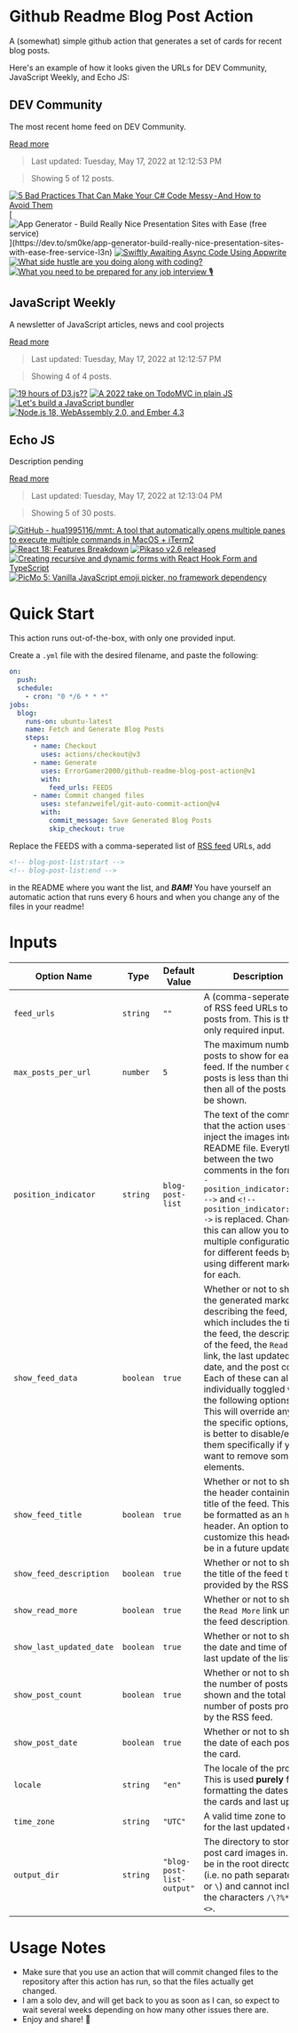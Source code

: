 # Github Readme Blog Post Action

A (somewhat) simple github action that generates a set of cards for recent blog posts.

Here's an example of how it looks given the URLs for DEV Community, JavaScript Weekly, and Echo JS:

<!-- post-list:start -->
## DEV Community

The most recent home feed on DEV Community.

[Read more](https://dev.to)
> Last updated: Tuesday, May 17, 2022 at 12:12:53 PM

> Showing 5 of 12 posts.

[![5 Bad Practices That Can Make Your C# Code Messy - And How to Avoid Them](https://raw.githubusercontent.com/ErrorGamer2000/github-readme-blog-post-action/main/generated_files/DEV_Community/5_Bad_Practices_That_Can_Make_Your_C__Code_Messy_-_And_How_to_Avoid_Them.svg)](https://dev.to/dotnetsafer/5-bad-practices-that-can-make-your-c-code-messy-and-how-to-avoid-them-3p0f)
[![App Generator - Build Really Nice Presentation Sites with Ease (free service)](https://raw.githubusercontent.com/ErrorGamer2000/github-readme-blog-post-action/main/generated_files/DEV_Community/App_Generator_-_Build_Really_Nice_Presentation_Sites_with_Ease_(free_service).svg)](https://dev.to/sm0ke/app-generator-build-really-nice-presentation-sites-with-ease-free-service-l3n)
[![Swiftly Awaiting Async Code Using Appwrite](https://raw.githubusercontent.com/ErrorGamer2000/github-readme-blog-post-action/main/generated_files/DEV_Community/Swiftly_Awaiting_Async_Code_Using_Appwrite.svg)](https://dev.to/appwrite/swiftly-awaiting-async-code-using-appwrite-1c6c)
[![What side hustle are you doing along with coding?](https://raw.githubusercontent.com/ErrorGamer2000/github-readme-blog-post-action/main/generated_files/DEV_Community/What_side_hustle_are_you_doing_along_with_coding_.svg)](https://dev.to/gauravsoni97/what-side-hustle-are-you-doing-along-with-coding-33nh)
[![What you need to be prepared for any job interview 🎙](https://raw.githubusercontent.com/ErrorGamer2000/github-readme-blog-post-action/main/generated_files/DEV_Community/What_you_need_to_be_prepared_for_any_job_interview_🎙.svg)](https://dev.to/codenewbieteam/what-you-need-to-be-prepared-for-any-job-interview-codenewbie-podcast-3mg2)


## JavaScript Weekly

A newsletter of JavaScript articles, news and cool projects

[Read more](https://javascriptweekly.com/)
> Last updated: Tuesday, May 17, 2022 at 12:12:57 PM

> Showing 4 of 4 posts.

[![19 hours of D3.js??](https://raw.githubusercontent.com/ErrorGamer2000/github-readme-blog-post-action/main/generated_files/JavaScript_Weekly/19_hours_of_D3.js__.svg)](https://javascriptweekly.com/issues/589)
[![A 2022 take on TodoMVC in plain JS](https://raw.githubusercontent.com/ErrorGamer2000/github-readme-blog-post-action/main/generated_files/JavaScript_Weekly/A_2022_take_on_TodoMVC_in_plain_JS.svg)](https://javascriptweekly.com/issues/588)
[![Let's build a JavaScript bundler](https://raw.githubusercontent.com/ErrorGamer2000/github-readme-blog-post-action/main/generated_files/JavaScript_Weekly/Let's_build_a_JavaScript_bundler.svg)](https://javascriptweekly.com/issues/587)
[![Node.js 18, WebAssembly 2.0, and Ember 4.3](https://raw.githubusercontent.com/ErrorGamer2000/github-readme-blog-post-action/main/generated_files/JavaScript_Weekly/Node.js_18__WebAssembly_2.0__and_Ember_4.3.svg)](https://javascriptweekly.com/issues/586)


## Echo JS

Description pending

[Read more](
http://www.echojs.com
)
> Last updated: Tuesday, May 17, 2022 at 12:13:04 PM

> Showing 5 of 30 posts.

[![GitHub - hua1995116/mmt: A tool that automatically opens multiple panes to execute multiple commands in MacOS + iTerm2](https://raw.githubusercontent.com/ErrorGamer2000/github-readme-blog-post-action/main/generated_files/_Echo_JS_/GitHub_-_hua1995116_mmt__A_tool_that_automatically_opens_multiple_panes_to_execute_multiple_commands_in_MacOS_+_iTerm2.svg)](https://github.com/hua1995116/mmt)
[![React 18: Features Breakdown](https://raw.githubusercontent.com/ErrorGamer2000/github-readme-blog-post-action/main/generated_files/_Echo_JS_/React_18__Features_Breakdown.svg)](https://blog.openreplay.com/react-18-features-breakdown)
[![Pikaso v2.6 released](https://raw.githubusercontent.com/ErrorGamer2000/github-readme-blog-post-action/main/generated_files/_Echo_JS_/Pikaso_v2.6_released.svg)](https://dev.to/raminmousavi/pikaso-v26-released-4lld)
[![Creating recursive and dynamic forms with React Hook Form and TypeScript](https://raw.githubusercontent.com/ErrorGamer2000/github-readme-blog-post-action/main/generated_files/_Echo_JS_/Creating_recursive_and_dynamic_forms_with_React_Hook_Form_and_TypeScript.svg)](http://wanago.io/2022/05/16/recursive-dynamic-forms-react-hook-form-typescript/)
[![
PicMo 5: Vanilla JavaScript emoji picker, no framework dependency
](https://raw.githubusercontent.com/ErrorGamer2000/github-readme-blog-post-action/main/generated_files/_Echo_JS_/_PicMo_5__Vanilla_JavaScript_emoji_picker__no_framework_dependency_.svg)](https://picmojs.com/)


<!-- post-list:end -->

# Quick Start

This action runs out-of-the-box, with only one provided input.

Create a `.yml` file with the desired filename, and paste the following:

```yml
on:
  push:
  schedule:
    - cron: "0 */6 * * *"
jobs:
  blog:
    runs-on: ubuntu-latest
    name: Fetch and Generate Blog Posts
    steps:
      - name: Checkout
        uses: actions/checkout@v3
      - name: Generate
        uses: ErrorGamer2000/github-readme-blog-post-action@v1
        with:
          feed_urls: FEEDS
      - name: Commit changed files
        uses: stefanzweifel/git-auto-commit-action@v4
        with:
          commit_message: Save Generated Blog Posts
          skip_checkout: true
```

Replace the FEEDS with a comma-seperated list of [RSS feed](https://rss.com/blog/how-do-rss-feeds-work/) URLs, add

```md
<!-- blog-post-list:start -->
<!-- blog-post-list:end -->
```

in the README where you want the list, and **_BAM!_** You have yourself an automatic action that runs every 6 hours and when you change any of the files in your readme!

# Inputs

<table>
  <thead>
    <tr>
      <th>Option Name</th>
      <th>Type</th>
      <th>Default Value</th>
      <th>Description</th>
    </tr>
  </thead>
  <tbody>
    <tr>
      <td><code>feed_urls</code></td>
      <td><code>string</code></td>
      <td><code>""</code></td>
      <td>A (comma-seperated) list of RSS feed URLs to load posts from. This is the only required input.</td>
    </tr>
    <tr>
      <td><code>max_posts_per_url</code></td>
      <td><code>number</code></td>
      <td><code>5</code></td>
      <td>The maximum number of posts to show for each feed. If the number of posts is less than this, then all of the posts will be shown.</td>
    </tr>
    <tr>
      <td><code>position_indicator</code></td>
      <td><code>string</code></td>
      <td><code>blog-post-list</code></td>
      <td>The text of the comments that the action uses to inject the images into the README file. Everything between the two comments in the form <code>&lt;!-- position_indicator:start --&gt;</code> and <code>&lt;!-- position_indicator:end --&gt;</code> is replaced. Changing this can allow you to use multiple configurations for different feeds by using different markers for each.</td>
    </tr>
    <tr>
      <td><code>show_feed_data</code></td>
      <td><code>boolean</code></td>
      <td><code>true</code></td>
      <td>Whether or not to show the generated markdown describing the feed, which includes the title of the feed, the description of the feed, the <code>Read More</code> link, the last updated date, and the post count. Each of these can also be individually toggled with the following options. This will override any of the specific options, so it is better to disable/enable them specifically if you want to remove some elements.</td>
    </tr>
    <tr>
      <td><code>show_feed_title</code></td>
      <td><code>boolean</code></td>
      <td><code>true</code></td>
      <td>Whether or not to show the header containing the title of the feed. This will be formatted as an <code>h2</code> header. An option to customize this header will be in a future update.</td>
    </tr>
    <tr>
      <td><code>show_feed_description</code></td>
      <td><code>boolean</code></td>
      <td><code>true</code></td>
      <td>Whether or not to show the title of the feed that is provided by the RSS feed.</td>
    </tr>
    <tr>
      <td><code>show_read_more</code></td>
      <td><code>boolean</code></td>
      <td><code>true</code></td>
      <td>Whether or not to show the <code>Read More</code> link under the feed description.</td>
    </tr>
    <tr>
      <td><code>show_last_updated_date</code></td>
      <td><code>boolean</code></td>
      <td><code>true</code></td>
      <td>Whether or not to show the date and time of the last update of the list.</td>
    </tr>
    <tr>
      <td><code>show_post_count</code></td>
      <td><code>boolean</code></td>
      <td><code>true</code></td>
      <td>Whether or not to show the number of posts shown and the total number of posts provided by the RSS feed.</td>
    </tr>
    <tr>
      <td><code>show_post_date</code></td>
      <td><code>boolean</code></td>
      <td><code>true</code></td>
      <td>Whether or not to show the date of each post on the card.</td>
    </tr>
    <tr>
      <td><code>locale</code></td>
      <td><code>string</code></td>
      <td><code>"en"</code></td>
      <td>The locale of the project. This is used <strong>purely</strong> for formatting the dates of the cards and last update.</td>
    </tr>
    <tr>
      <td><code>time_zone</code></td>
      <td><code>string</code></td>
      <td><code>"UTC"</code></td>
      <td>A valid time zone to use for the last updated date.</td>
    </tr>
    <tr>
      <td><code>output_dir</code></td>
      <td><code>string</code></td>
      <td><code>"blog-post-list-output"</code></td>
      <td>The directory to store the post card images in. Must be in the root directory (i.e. no path separators <code>/</code> or <code>\</code>) and cannot include the characters <code>/\?%*:|"&lt;&gt;</code>.</td>
    </tr>
<!--
    <tr>
      <td><code></code></td>
      <td><cde></cde></td>
      <td><code></code></td>
      <td></td>
    </tr>
-->
  </tbody>
</table>

# Usage Notes

- Make sure that you use an action that will commit changed files to the repository after this action has run, so that the files actually get changed.
- I am a solo dev, and will get back to you as soon as I can, so expect to wait several weeks depending on how many other issues there are.
- Enjoy and share! 🤗
